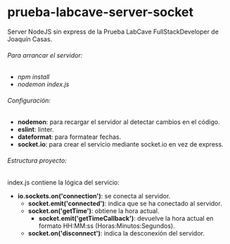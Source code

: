 # prueba-labcave-server-socket
Server NodeJS sin express de la Prueba LabCave FullStackDeveloper de Joaqu&iacute;n Casas.

###### Para arrancar el servidor:
- *npm install*
- *nodemon index.js*

###### Configuraci&oacute;n:
- **nodemon**: para recargar el servidor al detectar cambios en el c&oacute;digo.
- **eslint**: linter.
- **dateformat**: para formatear fechas.
- **socket.io**: para crear el servicio mediante socket.io en vez de express.

###### Estructura proyecto:
index.js contiene la l&oacute;gica del servicio:

- **io.sockets.on('connection')**: se conecta al servidor.
    + **socket.emit('connected')**: indica que se ha conectado al servidor.
    + **socket.on('getTime')**: obtiene la hora actual.
      + **socket.emit('getTimeCallback')**: devuelve la hora actual en formato HH:MM:ss (Horas:Minutos:Segundos).
    + **socket.on('disconnect')**: indica la desconexi&oacute;n del servidor.
